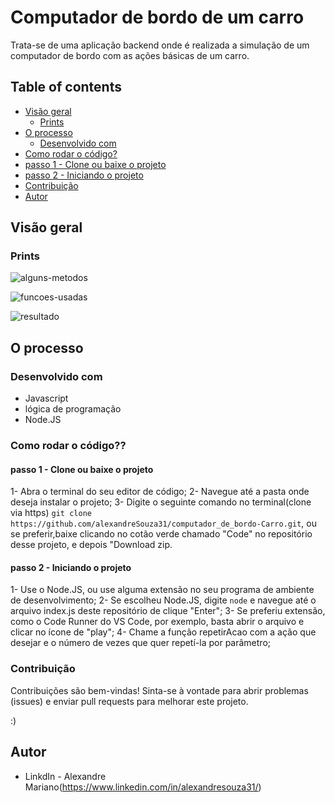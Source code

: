 # Computador de bordo de um carro

Trata-se de uma aplicação backend onde é realizada a simulação de um computador de bordo com as ações básicas de um carro.

## Table of contents

- [Visão geral](#visão-geral)
  - [Prints](#prints)
- [O processo](#o-processo)
  - [Desenvolvido com](#desenvolvido-com)
- [Como rodar o código?](#como-rodar-o-código)
- [passo 1 - Clone ou baixe o projeto](#passo-1---Clone-ou-baixe-o-projeto)
- [passo 2 - Iniciando o projeto](#passo-2---Iniciando-o-projeto)
- [Contribuição](#Contribuição)
- [Autor](#autor)

## Visão geral

### Prints

![alguns-metodos](https://github.com/alexandreSouza31/computador_de_bordo-Carro/assets/112407769/78af15ce-31b9-4031-a236-c6723953aca7)

![funcoes-usadas](https://github.com/alexandreSouza31/computador_de_bordo-Carro/assets/112407769/73e65656-1d28-44ff-bb1b-92e62279abed)

![resultado](https://github.com/alexandreSouza31/computador_de_bordo-Carro/assets/112407769/e65e937c-df46-401e-b1a8-aaa53f72da76)

## O processo

### Desenvolvido com

- Javascript
- lógica de programação
- Node.JS

### Como rodar o código?? 


#### passo 1 - Clone ou baixe o projeto

1- Abra o terminal do seu editor de código;
2- Navegue até a pasta onde deseja instalar o projeto;
3- Digite o seguinte comando no terminal(clone via https) ```git clone https://github.com/alexandreSouza31/computador_de_bordo-Carro.git```, ou se preferir,baixe clicando no cotão verde chamado "Code" no repositório desse projeto, e depois "Download zip.

#### passo 2 - Iniciando o projeto

1- Use o Node.JS, ou use alguma extensão no seu programa de ambiente de desenvolvimento;
2- Se escolheu Node.JS, digite `node` e navegue até o arquivo index.js deste repositório de clique "Enter";
3- Se preferiu extensão, como o Code Runner do VS Code, por exemplo, basta abrir o arquivo e clicar no ícone de "play";
4- Chame a função repetirAcao com a ação que desejar e o número de vezes que quer repetí-la por parâmetro;


### Contribuição
Contribuições são bem-vindas! Sinta-se à vontade para abrir problemas (issues) e enviar pull requests para melhorar este projeto.

:)

## Autor

- LinkdIn - Alexandre Mariano(https://www.linkedin.com/in/alexandresouza31/)
